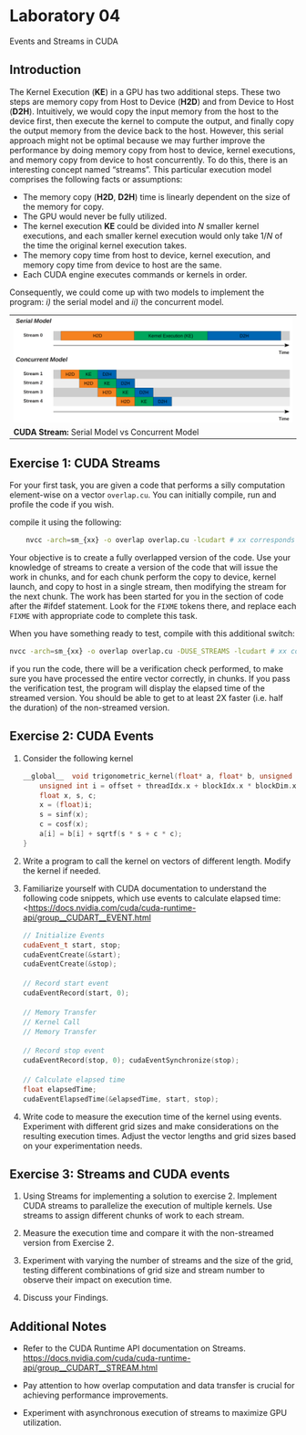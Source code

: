# Laboratory 04

Events and Streams in CUDA

## Introduction

The Kernel Execution (**KE**) in a GPU has two additional steps. These two steps are memory copy from Host to Device (**H2D**) and from Device to Host (**D2H**). Intuitively, we would copy the input memory from the host to the device first, then execute the kernel to compute the output, and finally copy the output memory from the device back to the host. However, this serial approach might not be optimal because we may further improve the performance by doing memory copy from host to device, kernel executions, and memory copy from device to host concurrently. To do this, there is an interesting concept named “streams”. This particular execution model comprises the following facts or assumptions:

- The memory copy (**H2D**, **D2H**) time is linearly dependent on the size of the memory for copy.
- The GPU would never be fully utilized.
- The kernel execution **KE** could be divided into $N$ smaller kernel executions, and each smaller kernel execution would only take $1/N$ of the time the original kernel execution takes.
- The memory copy time from host to device, kernel execution, and memory copy time from device to host are the same.
- Each CUDA engine executes commands or kernels in order.

Consequently, we could come up with two models to implement the program: *i)* the serial model and *ii)* the concurrent model.

||
|-|
|<img src="docs/image.png" alt="picture" width="700" style="background-color:white;"/>|
|**CUDA Stream:** Serial Model vs Concurrent Model|




## Exercise 1: CUDA Streams

For your first task, you are given a code that performs a silly computation element-wise on a vector `overlap.cu`. You can initially compile, run and profile the code if you wish.

compile it using the following:

```bash
    nvcc -arch=sm_{xx} -o overlap overlap.cu -lcudart # xx corresponds to your GOU compute capability 
```

Your objective is to create a fully overlapped version of the code. Use your knowledge of streams to create a version of the code that will issue the work in chunks, and for each chunk perform the copy to device, kernel launch, and copy to host in a single stream, then modifying the stream for the next chunk. The work has been started for you in the section of code after the #ifdef statement. Look for the ``FIXME`` tokens there, and replace each ``FIXME`` with appropriate code to complete this task.

When you have something ready to test, compile with this additional switch:

```bash
nvcc -arch=sm_{xx} -o overlap overlap.cu -DUSE_STREAMS -lcudart # xx corresponds to your GOU compute capability 
```

if you run the code, there will be a verification check performed, to make sure you have processed the entire vector correctly, in chunks. If you pass the verification test, the program will display the elapsed time of the streamed version. You should be able to get to at least 2X faster (i.e. half the duration) of the non-streamed version.

## Exercise 2: CUDA Events

1. Consider the following kernel

    ```cpp
    __global__  void trigonometric_kernel(float* a, float* b, unsigned int offset){
        unsigned int i = offset + threadIdx.x + blockIdx.x * blockDim.x; 
        float x, s, c;
        x = (float)i; 
        s = sinf(x); 
        c = cosf(x);
        a[i] = b[i] + sqrtf(s * s + c * c);
    }
    ```

2. Write a program to call the kernel on vectors of different length. Modify the kernel if needed.

3. Familiarize yourself with CUDA documentation to understand the following code snippets, which use events to calculate elapsed time: <<https://docs.nvidia.com/cuda/cuda-runtime-api/group__CUDART__EVENT.html>

    ```cpp
    // Initialize Events 
    cudaEvent_t start, stop; 
    cudaEventCreate(&start); 
    cudaEventCreate(&stop);

    // Record start event 
    cudaEventRecord(start, 0);

    // Memory Transfer
    // Kernel Call
    // Memory Transfer

    // Record stop event 
    cudaEventRecord(stop, 0); cudaEventSynchronize(stop);

    // Calculate elapsed time 
    float elapsedTime;
    cudaEventElapsedTime(&elapsedTime, start, stop);
    ```

4. Write code to measure the execution time of the kernel using events. Experiment with different grid sizes and make considerations on the resulting execution times. Adjust the vector lengths and grid sizes based on your experimentation needs.

## Exercise 3: Streams and CUDA events

1. Using Streams for implementing a solution to exercise 2. Implement CUDA streams to parallelize the execution of multiple kernels. Use streams to assign different chunks of work to each stream.

2. Measure the execution time and compare it with the non-streamed version from Exercise 2.

3. Experiment with varying the number of streams and the size of the grid, testing different combinations of grid size and stream number to observe their impact on execution time.

4. Discuss your Findings.

## Additional Notes

- Refer to the CUDA Runtime API documentation on Streams. <https://docs.nvidia.com/cuda/cuda-runtime-api/group__CUDART__STREAM.html>

- Pay attention to how overlap computation and data transfer is crucial for achieving performance improvements.

- Experiment with asynchronous execution of streams to maximize GPU utilization.

